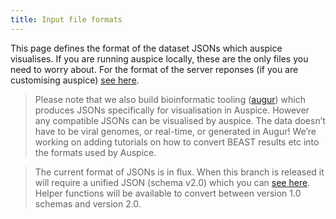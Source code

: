 ```yaml
---
title: Input file formats
---
```


This page defines the format of the dataset JSONs which auspice visualises.
If you are running auspice locally, these are the only files you need to worry about.
For the format of the server reponses (if you are customising auspice) [see here](customisations/server/charonAPI.md).


> Please note that we also build bioinformatic tooling ([augur](https://nextstrain.org/docs/bioinformatics/introduction)) which produces JSONs specifically for visualisation in Auspice.
However any compatible JSONs can be visualised by auspice.
The data doesn’t have to be viral genomes, or real-time, or generated in Augur!
We’re working on adding tutorials on how to convert BEAST results etc into the formats used by Auspice.


> The current format of JSONs is in flux.
When this branch is released it will require a unified JSON (schema v2.0) which you can [see here](https://github.com/nextstrain/augur/blob/master/augur/data/schema.json).
Helper functions will be available to convert between version 1.0 schemas and version 2.0.

